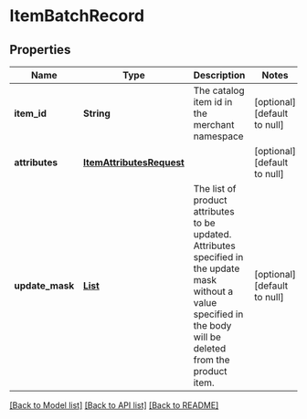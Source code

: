 # ItemBatchRecord
## Properties

| Name | Type | Description | Notes |
|------------ | ------------- | ------------- | -------------|
| **item\_id** | **String** | The catalog item id in the merchant namespace | [optional] [default to null] |
| **attributes** | [**ItemAttributesRequest**](ItemAttributesRequest.md) |  | [optional] [default to null] |
| **update\_mask** | [**List**](UpdateMaskFieldType.md) | The list of product attributes to be updated. Attributes specified in the update mask without a value specified in the body will be deleted from the product item. | [optional] [default to null] |

[[Back to Model list]](../README.md#documentation-for-models) [[Back to API list]](../README.md#documentation-for-api-endpoints) [[Back to README]](../README.md)

